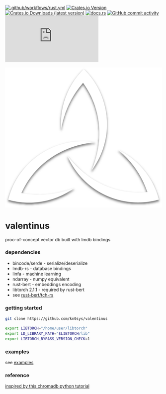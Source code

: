 [![.github/workflows/rust.yml](https://github.com/kn0sys/valentinus/actions/workflows/rust.yml/badge.svg)](https://github.com/kn0sys/valentinus/actions/workflows/rust.yml) [![Crates.io Version](https://img.shields.io/crates/v/valentinus)](https://crates.io/crates/valentinus)
 [![Crates.io Downloads (latest version)](https://img.shields.io/crates/dv/valentinus)](https://crates.io/crates/valentinus) [![docs.rs](https://img.shields.io/docsrs/valentinus)](https://docs.rs/valentinus) [![GitHub commit activity](https://img.shields.io/github/commit-activity/m/kn0sys/valentinus)](https://github.com/kn0sys/valentinus/commits/main/) [![Matrix](https://img.shields.io/matrix/valentinus%3Amatrix.org)](https://app.element.io/#/room/#valentinus:matrix.org)


![alt text](logo.png) 

# valentinus 

proo-of-concept vector db built with lmdb bindings

### dependencies

* bincode/serde  - serialize/deserialize
* lmdb-rs        - database bindings
* linfa          - machine learning
* ndarray        - numpy equivalent
* rust-bert      - embeddings encoding
* libtorch 2.1.1 - required by rust-bert
* see [rust-bert/tch-rs](https://github.com/guillaume-be/rust-bert)

### getting started

```bash
git clone https://github.com/kn0sys/valentinus
```

```bash
export LIBTORCH="/home/user/libtorch"
export LD_LIBRARY_PATH="$LIBTORCH/lib"
export LIBTORCH_BYPASS_VERSION_CHECK=1
```

### examples

see [examples](./examples/embeddings.md)

### reference

[inspired by this chromadb python tutorial](https://realpython.com/chromadb-vector-database/#what-is-a-vector-database)
